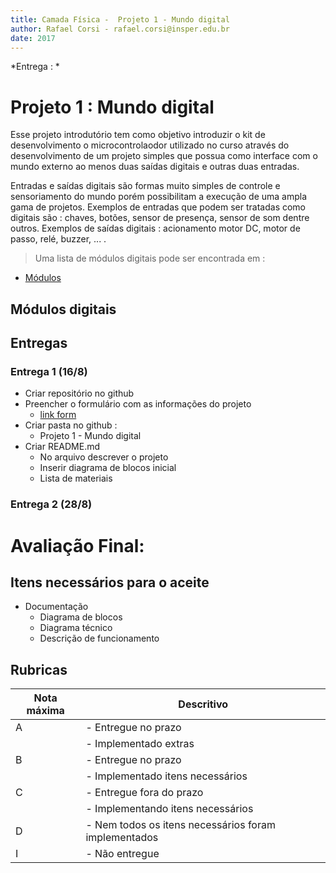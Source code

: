 ```yaml
---
title: Camada Física -  Projeto 1 - Mundo digital
author: Rafael Corsi - rafael.corsi@insper.edu.br
date: 2017
---
```


*Entrega : *

# Projeto 1 : Mundo digital

Esse projeto introdutório tem como objetivo introduzir o kit de desenvolvimento  o microcontrolaodor utilizado no curso através do desenvolvimento de um projeto simples que possua como interface com o mundo externo ao menos duas saídas digitais e outras duas entradas.

Entradas e saídas digitais são formas muito simples de controle e sensoriamento do mundo porém possibilitam a execução de uma ampla gama de projetos. Exemplos de entradas que podem ser tratadas como digitais são : chaves, botões, sensor de presença, sensor de som dentre outros. Exemplos de saídas digitais : acionamento motor DC, motor de passo, relé, buzzer, ... .

> Uma lista de módulos digitais pode ser encontrada em :

 - [Módulos](https://github.com/Insper/Computacao-Embarcada/wiki/Exemplos-de-entradas-e-sa%C3%ADdas-digitais)

## Módulos digitais 



## Entregas 

### Entrega 1 (16/8)

- Criar repositório no github
- Preencher o formulário com as informações do projeto 
    - [link form](https://goo.gl/forms/fST5XVDMZASBsffm1)
- Criar pasta no github :
    - Projeto 1 - Mundo digital
- Criar README.md
    - No arquivo descrever o projeto 
    - Inserir diagrama de blocos inicial
    - Lista de materiais

### Entrega 2 (28/8)
 
# Avaliação Final:

## Itens necessários para o aceite
- Documentação
    - Diagrama de blocos 
    - Diagrama técnico
    - Descrição de funcionamento 


## Rubricas

| Nota máxima | Descritivo                                           |
|-------------|------------------------------------------------------|
| A           | - Entregue no prazo                                  |
|             | - Implementado extras                                |
| B           | - Entregue no prazo                                  |
|             | - Implementado itens necessários                     |
| C           | - Entregue fora do prazo                             |
|             | - Implementando itens necessários                    |
| D           | - Nem todos os itens necessários foram implementados |
| I           | - Não entregue                                       |



